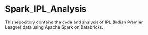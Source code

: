 # Spark_IPL_Analysis
This repository contains the code and analysis of IPL (Indian Premier League) data using Apache Spark on Databricks. 
